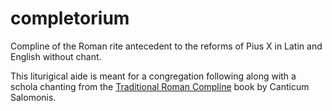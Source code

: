 # completorium
Compline of the Roman rite antecedent to the reforms of Pius X in Latin and English without chant.

This liturigical aide is meant for a congregation following along with a schola chanting from the [Traditional Roman Compline](https://www.amazon.com/Traditional-Roman-Compline-Gerhard-Eger/dp/B09LWGV9JM/) book by Canticum Salomonis.
